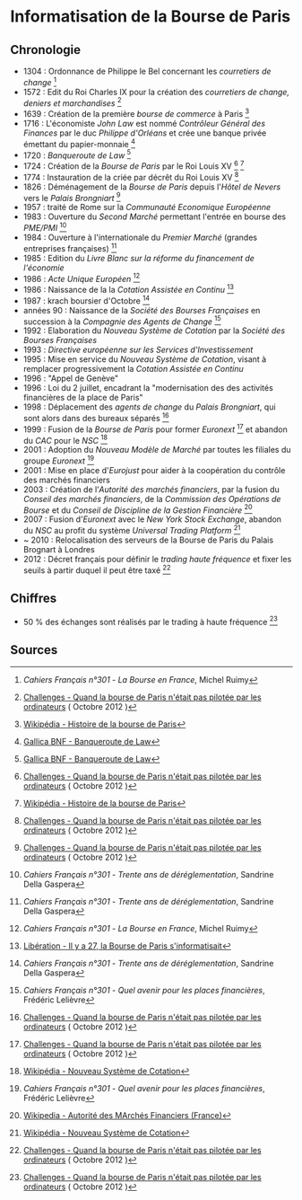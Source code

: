 # Informatisation de la Bourse de Paris

## Chronologie

- 1304 : Ordonnance de Philippe le Bel concernant les *courretiers de change* [^7]
- 1572 : Edit du Roi Charles IX pour la création des *courretiers de change, deniers et marchandises* [^1]
- 1639 : Création de la première *bourse de commerce* à Paris [^2]
- 1716 : L'économiste *John Law* est nommé *Contrôleur Général des Finances* par le duc *Philippe d'Orléans* et crée une banque privée émettant du papier-monnaie [^5]
- 1720 : *Banqueroute de Law* [^5]
- 1724 : Création de la *Bourse de Paris* par le Roi Louis XV [^1] [^2]
- 1774 : Instauration de la criée par décrêt du Roi Louis XV [^1]
- 1826 : Déménagement de la *Bourse de Paris* depuis l'*Hôtel de Nevers* vers le *Palais Brongniart* [^1]
- 1957 : traité de Rome sur la *Communauté Economique Européenne*
- 1983 : Ouverture du *Second Marché* permettant l'entrée en bourse des *PME/PMI* [^10]
- 1984 : Ouverture à l'internationale du *Premier Marché* (grandes entreprises françaises) [^10]
- 1985 : Edition du *Livre Blanc sur la réforme du financement de l'économie*
- 1986 : *Acte Unique Européen* [^7]
- 1986 : Naissance de la la *Cotation Assistée en Continu* [^6]
- 1987 : krach boursier d'Octobre [^10]
- années 90 : Naissance de la *Société des Bourses Françaises* en succession à la *Compagnie des Agents de Change* [^9]
- 1992 : Elaboration du *Nouveau Système de Cotation* par la *Société des Bourses Françaises*
- 1993 : *Directive européenne sur les Services d'Investissement* 
- 1995 : Mise en service du *Nouveau Système de Cotation*, visant à remplacer progressivement la *Cotation Assistée en Continu*
- 1996 : "Appel de Genève"
- 1996 : Loi du 2 juillet, encadrant la "modernisation des des activités financières de la place de Paris"
- 1998 : Déplacement des *agents de change* du *Palais Brongniart*, qui sont alors dans des bureaux séparés [^1]
- 1999 : Fusion de la *Bourse de Paris* pour former *Euronext* [^1] et abandon du *CAC* pour le *NSC* [^4]
- 2001 : Adoption du *Nouveau Modèle de Marché* par toutes les filiales du groupe *Euronext* [^9]
- 2001 : Mise en place d'*Eurojust* pour aider à la coopération du contrôle des marchés financiers
- 2003 : Création de l’*Autorité des marchés financiers*, par la fusion du *Conseil des marchés financiers*, de la *Commission des Opérations de Bourse* et du *Conseil de Discipline de la Gestion Financière* [^8]
- 2007 : Fusion d'*Euronext* avec le *New York Stock Exchange*, abandon du *NSC* au profit du système *Universal Trading Platform* [^4]
- ~ 2010 : Relocalisation des serveurs de la Bourse de Paris du Palais Brognart à Londres
- 2012 : Décret français pour définir le *trading haute fréquence* et fixer les seuils à partir duquel il peut être taxé [^1]

## Chiffres

- 50 % des échanges sont réalisés par le trading à haute fréquence [^1]

## Sources

[^1]: [Challenges - Quand la bourse de Paris n'était pas pilotée par les ordinateurs](https://www.challenges.fr/finance-et-marche/quand-la-bourse-de-paris-n-etait-pas-pilotee-par-les-ordinateurs_152315) ( Octobre 2012 )

[^2]: [Wikipédia - Histoire de la bourse de Paris](https://fr.wikipedia.org/wiki/Bourse_de_Paris)

[^3]: [Les Echos - "Nouveau Système de Cotation" à la Bourse de Paris](https://www.lesechos.fr/1995/04/nouveau-systeme-de-cotation-a-la-bourse-de-paris-854604) ( avril 1995 )

[^4]: [Wikipédia - Nouveau Système de Cotation](https://fr.wikipedia.org/wiki/Nouveau_syst%C3%A8me_de_cotation)

[^5]: [Gallica BNF - Banqueroute de Law](https://gallica.bnf.fr/essentiels/repere/banqueroute-law-1720)

[^6]: [Libération - Il y a 27, la Bourse de Paris s'informatisait](https://www.liberation.fr/futurs/2013/02/10/il-y-a-27-ans-la-bourse-de-paris-s-informatisait_880469)

[^7]: *Cahiers Français n°301* - *La Bourse en France*, Michel Ruimy

[^8]: [Wikipedia - Autorité des MArchés Financiers (France)](https://fr.wikipedia.org/wiki/Autorit%C3%A9_des_march%C3%A9s_financiers_(France))

[^9]: *Cahiers Français n°301* - *Quel avenir pour les places financières*, Frédéric Lelièvre

[^10]: *Cahiers Français n°301* - *Trente ans de déréglementation*, Sandrine Della Gaspera